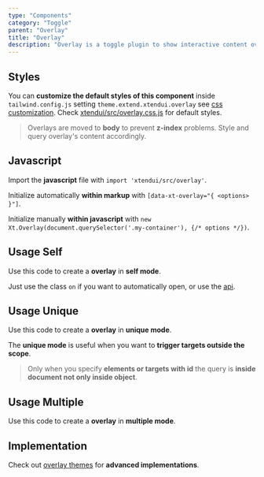 ```yaml
---
type: "Components"
category: "Toggle"
parent: "Overlay"
title: "Overlay"
description: "Overlay is a toggle plugin to show interactive content over the main page with custom content and positions."
---
```


## Styles

You can **customize the default styles of this component** inside `tailwind.config.js` setting `theme.extend.xtendui.overlay` see [css customization](/xtendui/components/global/preset#customization). Check [xtendui/src/overlay.css.js](https://github.com/xtendui/xtendui/blob/master/src/overlay.css.js) for default styles.

> Overlays are moved to **body** to prevent **z-index** problems. Style and query overlay's content accordingly.

## Javascript

Import the **javascript** file with `import 'xtendui/src/overlay'`.

Initialize automatically **within markup** with `[data-xt-overlay="{ <options> }"]`.

Initialize manually **within javascript** with `new Xt.Overlay(document.querySelector('.my-container'), {/* options */})`.

## Usage Self

Use this code to create a **overlay** in **self mode**.

Just use the class `on` if you want to automatically open, or use the [api](/xtendui/components/overlay/api).

<demo>
  <div class="docs_demo_item" data-iframe="xtendui/demos/components/overlay/usage-self">
  </div>
</demo>

## Usage Unique

Use this code to create a **overlay** in **unique mode**.

The **unique mode** is useful when you want to **trigger targets outside the scope**.

> Only when you specify **elements or targets with id** the query is **inside document not only inside object**.

<demo>
  <demoinline src="demos/components/overlay/usage-unique">
  </demoinline>
</demo>

## Usage Multiple

Use this code to create a **overlay** in **multiple mode**.

<demo>
  <demoinline src="demos/components/overlay/usage-multiple">
  </demoinline>
</demo>

## Implementation

Check out [overlay themes](/xtendui/themes/overlay) for **advanced implementations**.

<demo>
  <div class="docs_demo_item" data-iframe="xtendui/demos/themes/implementation/overlay-implementation-v1">
  </div>
</demo>
